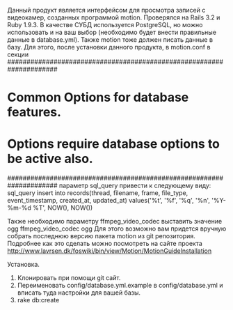 Данный продукт является интерфейсом для просмотра записей с видеокамер, созданных программой motion.
Проверялся на Rails 3.2 и Ruby 1.9.3. В качестве СУБД используется PostgreSQL, но можно использовать и на ваш выбор (необходимо будет внести правильные данные в database.yml).
Также motion тоже должен писать данные в базу. Для этого, после установки данного продукта, в motion.conf в секции
#####################################################################                                                                                                           
# Common Options for database features.                                                                                                                                         
# Options require database options to be active also.                                                                                                                           
#####################################################################
параметр sql_query привести к следующему виду:
sql_query insert into records(thread, filename, frame, file_type, event_timestamp, created_at, updated_at) values('%t', '%f', '%q', '%n', '%Y-%m-%d %T', NOW(), NOW())

Также необходимо параметру ffmpeg_video_codec выставить значение ogg
ffmpeg_video_codec ogg
Для этого возможно вам придется вручную собрать последнюю версию пакета motion из git репозитория.
Подробнее как это сделать можно посмотреть на сайте проекта http://www.lavrsen.dk/foswiki/bin/view/Motion/MotionGuideInstallation


Установка.
1. Клонировать при помощи git сайт.
2. Переименовать config/database.yml.example в config/database.yml и вписать туда настройки для вашей базы.
3. rake db:create
